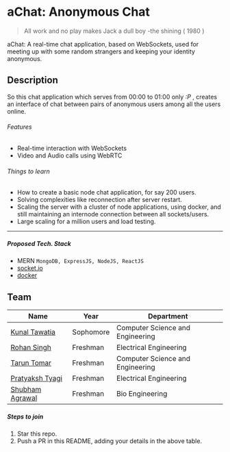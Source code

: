 # aChat: Anonymous Chat

> All work and no play makes Jack a dull boy
> -the shining ( 1980 )

aChat: A real-time chat application, based on WebSockets, used for meeting up with some random strangers and keeping your identity anonymous.
## Description
So this chat application which serves from 00:00 to 01:00 only *:P* , creates an interface of chat between pairs of anonymous users among all the users online.
###### Features
- Real-time interaction with WebSockets
- Video and Audio calls using WebRTC
###### Things to learn
- How to create a basic node chat application, for say 200 users.
- Solving complexities like reconnection after server restart.
- Scaling the server with a cluster of node applications, using docker, and still maintaining an internode connection between all sockets/users.
- Large scaling for a million users and load testing.
___
##### Proposed Tech. Stack
- MERN `MongoDB, ExpressJS, NodeJS, ReactJS`
- [socket.io](https://socket.io/)
- [docker](https://www.docker.com/)

## Team

|Name|Year|Department|
|--|--|--|
|[Kunal Tawatia](https://github.com/kunaltawatia)| Sophomore|Computer Science and Engineering|
|[Rohan Singh](https://github.com/rohansingh9001)| Freshman| Electrical Engineering|
|[Tarun Tomar](https://github.com/TarunTomar122)|Freshman|Computer Science and Engineering|
|[Pratyaksh Tyagi](https://github.com/pratyaksh123)| Freshman| Electrical Engineering|
|[Shubham Agrawal](https://github.com/agrawalshubham01)|Freshman|Bio Engineering|

##### Steps to join

 1. Star this repo.
 2. Push a PR in this README, adding your details in the above table.

